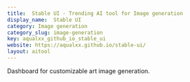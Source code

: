```yaml
---
title:  Stable UI - Trending AI tool for Image generation
display_name:  Stable UI
category: Image generation
category_slug: image-generation
key: aqualxx_github_io_stable_ui
website: https://aqualxx.github.io/stable-ui/
layout: aitool
---
```


Dashboard for customizable art image generation.
